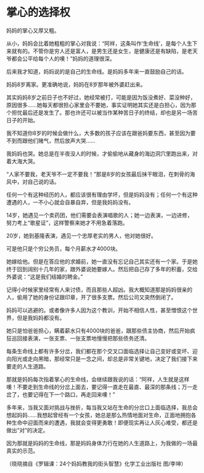 # 掌心的选择权

妈妈的掌心又厚又粗。 

从小，妈妈会比着她粗粗的掌心对我说：“阿祥，这条叫作‘生命线’，是每个人生下来就有的。不管你是穷人还是富人，是男生还是女生，是健康还是有缺陷，是老天爷都会公平给每个人的噢！”妈妈的道理很深。 

后来我才知道，妈妈说的是自己的生命线。是妈妈多年来一直鼓励自己的话。 

妈妈8岁离家。更准确地说，妈妈在8岁那年被外婆赶出来。 

其实妈妈8岁之前日子也不好过，她经常被打，可能是因为饭没煮好、菜没种好，原因很多……她每天都很担心家里会不要她，事实证明她其实还是白担心，因为那个担忧最后还是发生了。那也许还可以被当作某种苦日子的终结，却也是另一场苦日子的开始。 

我不知道你8岁的时候会做什么，大多数的孩子应该在跟爸妈要东西，甚至因为要不到而跟他们赌气，然后放声大哭…… 

我妈妈也哭。她总是在半夜没人的时候，才偷偷地从藏身的海边洞穴里跑出来，对着大海大哭。 

“人家不要我，老天爷不一定不要我！”那是8岁的女孩最后抹干眼泪，在刺骨的海风中，对自己说的话。 

任何一个有这种经历的人，都应该很有理由学坏，但是妈妈没有；任何一个有这种遭遇的人，一不小心就会自暴自弃，但是我妈妈没有。 

14岁，她遇见一个卖药团，他们需要会表演唱歌的人；她一边表演，一边进修，努力考上“歌星证”，这样警察来她才不用急着落跑。 

20岁，她到基隆表演，遇见一个忠厚老实的男人，他对她很好。 

可是他只是个穷公务员，每个月薪水才4000块。 

她嫁给他。但是在答应他的求婚前，她一直没有忘记自己其实还有一个家。于是她终于回到阔别十几年的家，跟外婆说她要嫁人。然后把自己存了多年的积蓄，交给外婆说：“这是我们结婚的聘金。” 

记得小时候家里经常有人来讨债，而且那些人超凶。我大概知道那是妈妈很亲的人，偷用了她的身份证跟印章，开了很多支票。然后公司又突然倒闭了。 

妈妈可以逃避的。或者像许多人因为这个教训，开始不相信人性，甚至憎恨这个世界，但是我妈妈都没有。 

她只是怕爸爸担心，瞒着薪水只有4000块的爸爸，跟那些债主协商，然后开始疯狂巡回接表演，一张支票、一张支票地慢慢把那些债务还清。 

每条生命线上都有许多分岔，我们都在那个交叉口面临选择让自己变好或变坏、迎向阳光或走向黑暗，那经常只是一念之间，却总是非常关键地，决定了我们接下来要走的人生道路。 

那就是妈妈每次指着掌心的生命线，会继续跟我说的话：“阿祥，人生就是这样噢！不要走到生命线的分岔上面去，要记得一直走在最直、最深的那条线；万一走岔了，也要记得在下一个路口，再走回来噢！” 

多年来，当我又面对挑战与挫折，每当我又站在生命的分岔口上面临选择，我总会想起妈妈……我想起曾经有一个女孩，她总是那么热情地面对生命，正面地拥抱各种生命中迎面而来的遭遇，我就会变得更勇敢！即便现实再让人灰心难受，都还是做出“对”的决定。 

因为那就是妈妈的生命线，那是妈妈身体力行在她的人生道路上，为我做的一场最真实的示范。 

（晓晓摘自《罗辑课：24个妈妈教我的街头智慧》化学工业出版社 图/李坤）